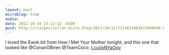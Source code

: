 ```yaml
---
layout: post
microblog: true
audio: 
date: 2011-10-10 23:13:12 -0500
guid: http://craigmcclellan.micro.blog/2011/10/11/t123612081672040448.html
---
```

I loved the Ewok bit from How I Met Your Mother tonight, and this one that looked like @ConanOBrien @TeamCoco. [t.co/ixNYaOov](http://t.co/ixNYaOov)
